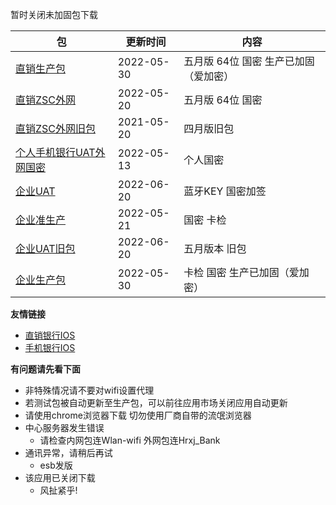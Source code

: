 暂时关闭未加固包下载

|  包   | 更新时间  | 内容  |
|  ----  | ----  |----  |
| [直销生产包](https://www.pgyer.com/dsbank_release)  | 2022-05-30 | 五月版 64位 国密 生产已加固（爱加密） |
| [直销ZSC外网](https://www.pgyer.com/dsbank_zsc_w)   | 2022-05-20 |五月版 64位 国密 |
| [直销ZSC外网旧包](https://www.pgyer.com/dsbank_z_regressio)  | 2021-05-20 | 四月版旧包 |
| [个人手机银行UAT外网国密](https://www.pgyer.com/XW1V)  | 2022-05-13 | 个人国密 |
| [企业UAT](https://www.pgyer.com/qyBank_uat)  | 2022-06-20 | 蓝牙KEY 国密加签 |
| [企业准生产](https://www.pgyer.com/qyBank_zsc)  | 2022-05-21 | 国密 卡检 |
| [企业UAT旧包](https://www.pgyer.com/qyBank_hg)  | 2022-06-20 | 五月版本 旧包 |
| [企业生产包](https://www.pgyer.com/qyBank_release)   | 2022-05-30 | 卡检 国密 生产已加固（爱加密） |

**友情链接**
+ [直销银行IOS](http://d.7short.com/hrxjubank)
+ [手机银行IOS](http://d.7short.com/hrxjpmbank)

**有问题请先看下面**
+ 非特殊情况请不要对wifi设置代理
+ 若测试包被自动更新至生产包，可以前往应用市场关闭应用自动更新
+ 请使用chrome浏览器下载 切勿使用厂商自带的流氓浏览器
+ 中心服务器发生错误
  + 请检查内网包连Wlan-wifi 外网包连Hrxj_Bank
+ 通讯异常，请稍后再试
  + esb发版
+ 该应用已关闭下载
  + 风扯紧乎!

